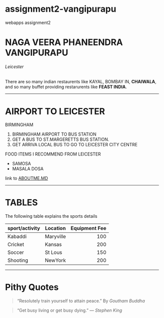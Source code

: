 # assignment2-vangipurapu
webapps assignment2
# NAGA VEERA PHANEENDRA VANGIPURAPU
###### Leicester
There are so many indian restaurents like KAYAL, BOMBAY IN, **CHAIWALA**, and so many buffet providing restarurents like **FEAST INDIA**.

---

# AIRPORT TO LEICESTER
BIRMINGHAM
1. BIRMINGHAM AIRPORT TO BUS STATION 
2. GET A BUS TO ST.MARGERETTS BUS STATION.
3. GET ARRIVA LOCAL BUS TO GO TO LEICESTER CITY CENTRE 

FOOD ITEMS I RECOMMEND FROM LEICESTER
* SAMOSA
* MASALA DOSA

link to [ABOUTME.MD](https://github.com/phani8493/assignment2-vangipurapu/blob/main/ABOUTME.MD)

---

# TABLES

The following table explains the sports details

| sport/activity | Location | Equipment Fee|
| --- | --- | ---: |
| Kabaddi | Maryville | 100 |
| Cricket | Kansas | 200 |
| Soccer | St Lous | 150 |
| Shooting | NewYork | 200 |

---

# Pithy Quotes

> “Resolutely train yourself to attain peace.” By *Goutham Buddha*

> “Get busy living or get busy dying.” — *Stephen King*